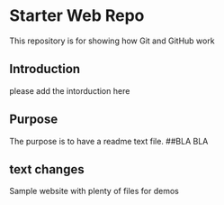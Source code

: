 # Starter Web Repo

This repository is for showing how Git and GitHub work
## Introduction
please add the intorduction here

## Purpose
The purpose is to have a readme text file.
##BLA BLA

## text changes
Sample website with plenty of files for demos
